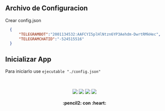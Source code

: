 ## Archivo de Configuracion

Crear config.json

```json
  {
      "TELEGRAMBOT":"2001134532:AAFCYI5plHlNtzn6YP3Aehdm-DwrtRMkHec",
      "TELEGRAMCHATID":"-524515516"
  }
```

## Inicializar App

Para iniciarlo use ` ejecutable "./config.json" `

<p align="center">
  <br>
  <bR>
    <img src="https://img.shields.io/github/downloads/gusgeek/getMyIP/total">  
    <img src="https://img.shields.io/github/v/release/gusgeek/getMyIP">  
    <img src="https://img.shields.io/github/release-date/gusgeek/getMyIP">  
    <img src="https://img.shields.io/github/languages/code-size/gusgeek/getMyIP">
  <br><br>
  <strong>:pencil2: con :heart:</strong>
</p>
